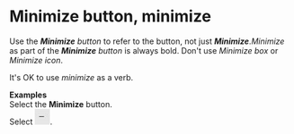 # Minimize button, minimize

Use the ***Minimize*** *button* to refer to the button, not just ***Minimize***.*Minimize* as part of the ***Minimize*** *button* is always bold. Don't use *Minimize box* or *Minimize icon*. 

It's OK to use *minimize* as a verb. 

**Examples**  
Select the **Minimize** button.   
Select ![](media/minimize-button-minimize/1223646377.png).
